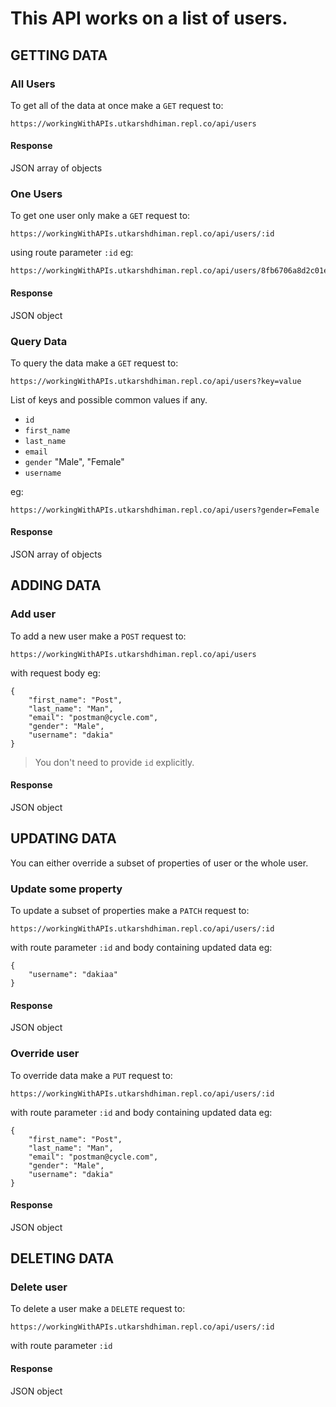 # This API works on a list of users.

## GETTING DATA
### All Users
To get all of the data at once make a `GET` request to:

```
https://workingWithAPIs.utkarshdhiman.repl.co/api/users
```

#### Response
JSON array of objects


### One Users
To get one user only make a `GET` request to:

```
https://workingWithAPIs.utkarshdhiman.repl.co/api/users/:id
```

using route parameter `:id`
eg:

```
https://workingWithAPIs.utkarshdhiman.repl.co/api/users/8fb6706a8d2c01ee02fd18311779784a
```

#### Response
JSON object


### Query Data
To query the data make a `GET` request to:

```
https://workingWithAPIs.utkarshdhiman.repl.co/api/users?key=value
```

List of keys and possible common values if any.
- `id`
- `first_name`
- `last_name`
- `email`
- `gender` "Male", "Female"
- `username`

eg:

```
https://workingWithAPIs.utkarshdhiman.repl.co/api/users?gender=Female
```


#### Response
JSON array of objects


## ADDING DATA
### Add user
To add a new user make a `POST` request to:

```
https://workingWithAPIs.utkarshdhiman.repl.co/api/users
```

with request body eg:

```
{
    "first_name": "Post",
    "last_name": "Man",
    "email": "postman@cycle.com",
    "gender": "Male",
    "username": "dakia"
} 
```
> You don't need to provide `id` explicitly.

#### Response
JSON object


## UPDATING DATA
You can either override a subset of properties of user or the whole user.

### Update some property
To update a subset of properties make a `PATCH` request to:

```
https://workingWithAPIs.utkarshdhiman.repl.co/api/users/:id
```

with route parameter `:id`
and body containing updated data
eg:

```
{
    "username": "dakiaa"
} 
```

#### Response
JSON object


### Override user
To override data make a `PUT` request to:

```
https://workingWithAPIs.utkarshdhiman.repl.co/api/users/:id
```

with route parameter `:id`
and body containing updated data
eg:

```
{
    "first_name": "Post",
    "last_name": "Man",
    "email": "postman@cycle.com",
    "gender": "Male",
    "username": "dakia"
} 
```

#### Response
JSON object


## DELETING DATA
### Delete user
To delete a user make a `DELETE` request to:

```
https://workingWithAPIs.utkarshdhiman.repl.co/api/users/:id
```

with route parameter `:id`

#### Response
JSON object